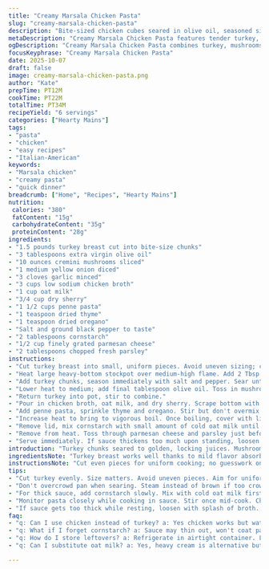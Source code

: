 ```yaml
---
title: "Creamy Marsala Chicken Pasta"
slug: "creamy-marsala-chicken-pasta"
description: "Bite-sized chicken cubes seared in olive oil, seasoned simply with salt and black pepper. Mushrooms, onions, and garlic sweat slowly until fragrant, releasing earthy aroma. Chicken reintroduced with a blend of chicken broth, cream, Marsala wine, and seasonings. Penne pasta cooks submerged in this mix, absorbing rich flavors. Cornstarch slurry thickens sauce to velvety consistency. Fresh parmesan and parsley scattered for bite and color. Substitutions include turkey breast for chicken, dry sherry for Marsala, and oat milk for heavy cream in a pinch."
metaDescription: "Creamy Marsala Chicken Pasta features tender turkey, earthy mushrooms, and rich, velvety sauce that blends beautifully in one pot."
ogDescription: "Creamy Marsala Chicken Pasta combines turkey, mushrooms, and pasta in a rich sauce for a satisfying meal everyone's sure to love."
focusKeyphrase: "Creamy Marsala Chicken Pasta"
date: 2025-10-07
draft: false
image: creamy-marsala-chicken-pasta.png
author: "Kate"
prepTime: PT12M
cookTime: PT22M
totalTime: PT34M
recipeYield: "6 servings"
categories: ["Hearty Mains"]
tags:
- "pasta"
- "chicken"
- "easy recipes"
- "Italian-American"
keywords:
- "Marsala chicken"
- "creamy pasta"
- "quick dinner"
breadcrumb: ["Home", "Recipes", "Hearty Mains"]
nutrition: 
 calories: "380"
 fatContent: "15g"
 carbohydrateContent: "35g"
 proteinContent: "28g"
ingredients:
- "1.5 pounds turkey breast cut into bite-size chunks"
- "3 tablespoons extra virgin olive oil"
- "10 ounces cremini mushrooms sliced"
- "1 medium yellow onion diced"
- "3 cloves garlic minced"
- "3 cups low sodium chicken broth"
- "1 cup oat milk"
- "3/4 cup dry sherry"
- "1 1/2 cups penne pasta"
- "1 teaspoon dried thyme"
- "1 teaspoon dried oregano"
- "Salt and ground black pepper to taste"
- "2 tablespoons cornstarch"
- "1/2 cup finely grated parmesan cheese"
- "2 tablespoons chopped fresh parsley"
instructions:
- "Cut turkey breast into small, uniform pieces. Avoid uneven sizing; cooks unevenly otherwise."
- "Heat large heavy-bottom stockpot over medium-high flame. Add 2 Tbsp olive oil. Wait till shimmer, oil ripples but not smoking."
- "Add turkey chunks, season immediately with salt and pepper. Sear until no pink visible, edges starting golden. Don't crowd pan; cook in batches if needed. Remove turkey to plate."
- "Lower heat to medium; add final tablespoon olive oil. Toss in mushrooms, onions, garlic. Stir occasionally; listen to soft sizzling. Mushrooms will release liquid and shrink. Cook until onions translucent and mushrooms browned around edges, about 3-4 minutes."
- "Return turkey into pot, stir to combine."
- "Pour in chicken broth, oat milk, and dry sherry. Scrape bottom with wooden spoon to lift any brown bits—adds depth."
- "Add penne pasta, sprinkle thyme and oregano. Stir but don't overmix pasta; can get mushy."
- "Increase heat to bring to vigorous boil. Once boiling, cover with lid, reduce flame to low. Simmer gently, not aggressively, for 11-13 minutes. Check pasta edges for doneness; firm but no crunch. Stir carefully once mid-cook to prevent sticking."
- "Remove lid, mix cornstarch with small amount of cold oat milk until smooth. Pour slurry into pot stirring constantly. Heat up again to rolling boil for 6-8 minutes, sauce thickens noticeably. If still too thin, mix more slurry, add bit by bit—better thin than lumpy."
- "Remove from heat. Toss through parmesan cheese and parsley just before serving. Cheese melts into sauce; parsley brightens aroma and appearance."
- "Serve immediately. If sauce thickens too much upon standing, loosen with splash of broth or water before reheating gently."
introduction: "Turkey chunks seared to golden, locking juices. Mushrooms and onions sweat down, fill kitchen with earthy warmth. Throw in garlic—punchy aroma. Layer flavors by adding broth mixed with oat milk and dry sherry. Pasta cooks right in saucy bath—no separate pots or mess. Watch for bubbling, gentle simmer, lid on low flame. Thickness builds with cornstarch slurry; no glue, just velvety bound sauce. Parmesan adds salty richness, parsley crisp bite. Keeps clean-up simple. Swapped chicken to turkey for milder taste and leaner protein; dry sherry stands in well for Marsala at fraction cost. Heavy cream replaced with oat milk for lactose-friendly option without losing body. Uncomplicated yet fills plate with flavor and texture."
ingredientsNote: "Turkey breast works well thanks to mild flavor absorbing Marsala notes. Chicken can be used if preferred but watch for overcooking; turkey slightly firmer texture holds moisture longer. Dry sherry or even a good quality dry white wine replace Marsala in pinch—adjust sweetness by adding pinch of brown sugar if too dry. Oat milk keeps sauce creamy but lighter than heavy cream; full-fat coconut milk is option for dairy-free but shifts flavor. Olive oil is key—avoid heavy butter in the mushroom sauté stage to prevent burning; use good quality extra virgin for freshness. Cornstarch, not flour—gives glossy finish without floury taste. Fresh parmesan best grated fresh but pre-grated can substitute. Parsley optional but adds balance. If out of fresh, dried parsley sprinkled off heat works, but less bright."
instructionsNote: "Cut even pieces for uniform cooking; no guesswork on doneness. Searing chicken or turkey first creates Maillard reaction, sealing juices and flavor. Avoid overcrowding pan to prevent steaming—get true browning. Mushroom and onion step small but vital; releasing moisture slowly ensures taste foundation and no bitter burnt bits. Pasta added raw cooks directly in sauce—new technique to reduce pots and infuse starch thickening naturally. Watch boil intensity; too hot ruins pasta texture. Lid on low simmer traps heat evenly. Cornstarch slurry smooths texture but add slowly and stir constantly—prevent lumps. Let sauce come back to boil after adding slurry; heat activates thickening effect. Parmesan melted in off-heat preserves creaminess while parsley tossed last retains fresh aroma. If sauce thickens too much after resting, loosen with broth or water, reheat gently; never boil aggressively again or risk curdling oat milk substitute."
tips:
- "Cut turkey evenly. Size matters. Avoid uneven pieces. Aim for uniform cooking. Browning is key for flavor, seal juices."
- "Don't overcrowd pan when searing. Steam instead of brown if too crowded. Batch cook for perfect golden turkey chunks. Better texture."
- "For thick sauce, add cornstarch slowly. Mix with cold oat milk first. Stir constantly to prevent lumps. Heat until it bubbles."
- "Monitor pasta closely while cooking in sauce. Stir once mid-cook. Check for firm edges. Shouldn't be mushy. Lift lid carefully."
- "If sauce gets too thick while resting, loosen with splash of broth. Gently reheat until smooth again. Avoid aggressive heat."
faq:
- "q: Can I use chicken instead of turkey? a: Yes chicken works but watch cooking time; turkey stays moist longer."
- "q: What if I forget cornstarch? a: Sauce may thin out, won't coat pasta properly. Can use flour but not ideal; adjust liquid."
- "q: How do I store leftovers? a: Refrigerate in airtight container. Last 3-4 days. Reheat gently; add water if too thick."
- "q: Can I substitute oat milk? a: Yes, heavy cream is alternative but shifts flavor. Full-fat coconut milk also works; adjust taste."

---
```

